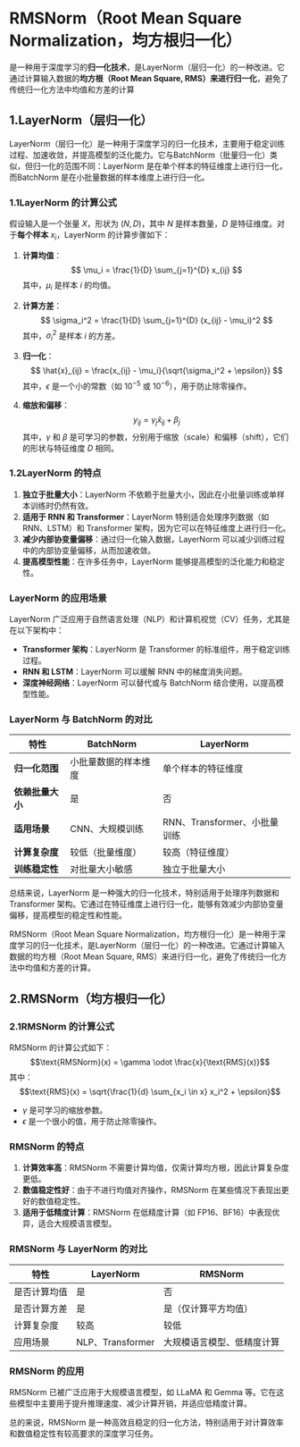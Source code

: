 # RMSNorm（Root Mean Square Normalization，均方根归一化）

是一种用于深度学习的**归一化技术**，是LayerNorm（层归一化）的一种改进。它通过计算输入数据的**均方根（Root Mean Square, RMS）来进行归一化**，避免了传统归一化方法中均值和方差的计算

## 1.LayerNorm（层归一化）

LayerNorm（层归一化）是一种用于深度学习的归一化技术，主要用于稳定训练过程、加速收敛，并提高模型的泛化能力。它与BatchNorm（批量归一化）类似，但归一化的范围不同：LayerNorm 是在单个样本的特征维度上进行归一化，而BatchNorm 是在小批量数据的样本维度上进行归一化。

### 1.1LayerNorm 的计算公式

假设输入是一个张量 $X$，形状为 $(N, D)$，其中 $N$ 是样本数量，$D$ 是特征维度。对于**每个样本** $x_i$，LayerNorm 的计算步骤如下：

1. **计算均值**：
   $$
   \mu_i = \frac{1}{D} \sum_{j=1}^{D} x_{ij}
   $$
   其中，$\mu_i$ 是样本 $i$ 的均值。

2. **计算方差**：
   $$
   \sigma_i^2 = \frac{1}{D} \sum_{j=1}^{D} (x_{ij} - \mu_i)^2
   $$
   其中，$\sigma_i^2$ 是样本 $i$ 的方差。

3. **归一化**：
   $$
   \hat{x}_{ij} = \frac{x_{ij} - \mu_i}{\sqrt{\sigma_i^2 + \epsilon}}
   $$
   其中，$\epsilon$ 是一个小的常数（如 $10^{-5}$ 或 $10^{-6}$），用于防止除零操作。

4. **缩放和偏移**：
   $$
   y_{ij} = \gamma_j \hat{x}_{ij} + \beta_j
   $$
   其中，$\gamma$ 和 $\beta$ 是可学习的参数，分别用于缩放（scale）和偏移（shift），它们的形状与特征维度 $D$ 相同。

### 1.2LayerNorm 的特点

1. **独立于批量大小**：LayerNorm 不依赖于批量大小，因此在小批量训练或单样本训练时仍然有效。
2. **适用于 RNN 和 Transformer**：LayerNorm 特别适合处理序列数据（如 RNN、LSTM）和 Transformer 架构，因为它可以在特征维度上进行归一化。
3. **减少内部协变量偏移**：通过归一化输入数据，LayerNorm 可以减少训练过程中的内部协变量偏移，从而加速收敛。
4. **提高模型性能**：在许多任务中，LayerNorm 能够提高模型的泛化能力和稳定性。

### LayerNorm 的应用场景

LayerNorm 广泛应用于自然语言处理（NLP）和计算机视觉（CV）任务，尤其是在以下架构中：

- **Transformer 架构**：LayerNorm 是 Transformer 的标准组件，用于稳定训练过程。
- **RNN 和 LSTM**：LayerNorm 可以缓解 RNN 中的梯度消失问题。
- **深度神经网络**：LayerNorm 可以替代或与 BatchNorm 结合使用，以提高模型性能。

### LayerNorm 与 BatchNorm 的对比

| 特性 | BatchNorm | LayerNorm |
| ---- | ---- | ---- |
| **归一化范围** | 小批量数据的样本维度 | 单个样本的特征维度 |
| **依赖批量大小** | 是 | 否 |
| **适用场景** | CNN、大规模训练 | RNN、Transformer、小批量训练 |
| **计算复杂度** | 较低（批量维度） | 较高（特征维度） |
| **训练稳定性** | 对批量大小敏感 | 独立于批量大小 |

总结来说，LayerNorm 是一种强大的归一化技术，特别适用于处理序列数据和 Transformer 架构。它通过在特征维度上进行归一化，能够有效减少内部协变量偏移，提高模型的稳定性和性能。

RMSNorm（Root Mean Square Normalization，均方根归一化）是一种用于深度学习的归一化技术，是LayerNorm（层归一化）的一种改进。它通过计算输入数据的均方根（Root Mean Square, RMS）来进行归一化，避免了传统归一化方法中均值和方差的计算。

## 2.RMSNorm（均方根归一化）

### 2.1RMSNorm 的计算公式

RMSNorm 的计算公式如下：
$$\text{RMSNorm}(x) = \gamma \odot \frac{x}{\text{RMS}(x)}$$
其中：
$$\text{RMS}(x) = \sqrt{\frac{1}{d} \sum_{x_i \in x} x_i^2 + \epsilon}$$

- $\gamma$ 是可学习的缩放参数。
- $\epsilon$ 是一个很小的值，用于防止除零操作。

### RMSNorm 的特点

1. **计算效率高**：RMSNorm 不需要计算均值，仅需计算均方根，因此计算复杂度更低。
2. **数值稳定性好**：由于不进行均值对齐操作，RMSNorm 在某些情况下表现出更好的数值稳定性。
3. **适用于低精度计算**：RMSNorm 在低精度计算（如 FP16、BF16）中表现优异，适合大规模语言模型。

### RMSNorm 与 LayerNorm 的对比

| 特性 | LayerNorm | RMSNorm |
| ---- | ---- | ---- |
| 是否计算均值 | 是 | 否 |
| 是否计算方差 | 是 | 是（仅计算平方均值） |
| 计算复杂度 | 较高 | 较低 |
| 应用场景 | NLP、Transformer | 大规模语言模型、低精度计算 |

### RMSNorm 的应用

RMSNorm 已被广泛应用于大规模语言模型，如 LLaMA 和 Gemma 等。它在这些模型中主要用于提升推理速度、减少计算开销，并适应低精度计算。

总的来说，RMSNorm 是一种高效且稳定的归一化方法，特别适用于对计算效率和数值稳定性有较高要求的深度学习任务。
